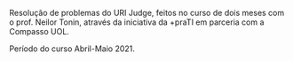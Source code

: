 Resolução de problemas do URI Judge, feitos no curso de dois meses com o prof. Neilor Tonin, através da iniciativa da +praTI em parceria com a Compasso UOL.

Período do curso Abril-Maio 2021.

